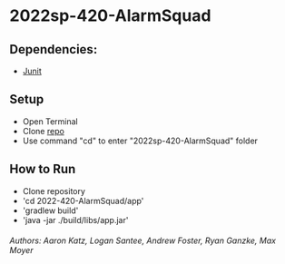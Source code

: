 # 2022sp-420-AlarmSquad

## Dependencies:
- [Junit](https://storage.googleapis.com/google-code-archive-downloads/v2/code.google.com/json-simple/json-simple-1.1.1.jar)

## Setup

- Open Terminal
- Clone [repo](https://github.com/mucsci-students/2022sp-420-AlarmSquad.git)
- Use command "cd" to enter "2022sp-420-AlarmSquad" folder

## How to Run

- Clone repository
- 'cd 2022-420-AlarmSquad/app'
- 'gradlew build'
- 'java -jar ./build/libs/app.jar'

###### Authors: Aaron Katz, Logan Santee, Andrew Foster, Ryan Ganzke, Max Moyer  
